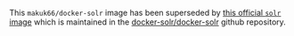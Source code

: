 
This `makuk66/docker-solr` image has been superseded by [this official `solr` image](https://hub.docker.com/_/solr/) which is maintained in the [docker-solr/docker-solr](https://github.com/docker-solr/docker-solr) github repository.
